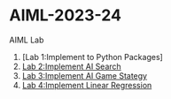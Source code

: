 # AIML-2023-24
AIML Lab
1. [Lab 1:Implement to Python Packages]
2. [Lab 2:Implement AI Search](https://github.com/JayeshBansal497/AIML-2023-24/blob/main/Lab_2.ipynb)
3. [Lab 3:Implement AI Game Stategy](https://github.com/JayeshBansal497/AIML-2023-24/blob/main/Lab_3.ipynb)
4. [Lab 4:Implement Linear Regression](https://github.com/JayeshBansal497/AIML-2023-24/blob/main/Lab_4.ipynb)
